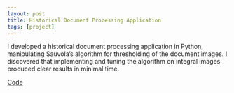```yaml
---
layout: post
title: Historical Document Processing Application
tags: [project]
---
```


I developed a historical document processing application in Python, manipulating Sauvola’s algorithm for thresholding of the document images. I discovered that implementing and tuning the algorithm on integral images produced clear results in minimal time.

<a href="https://github.com/faizanzafar40/HDPA" target="_blank">Code</a>